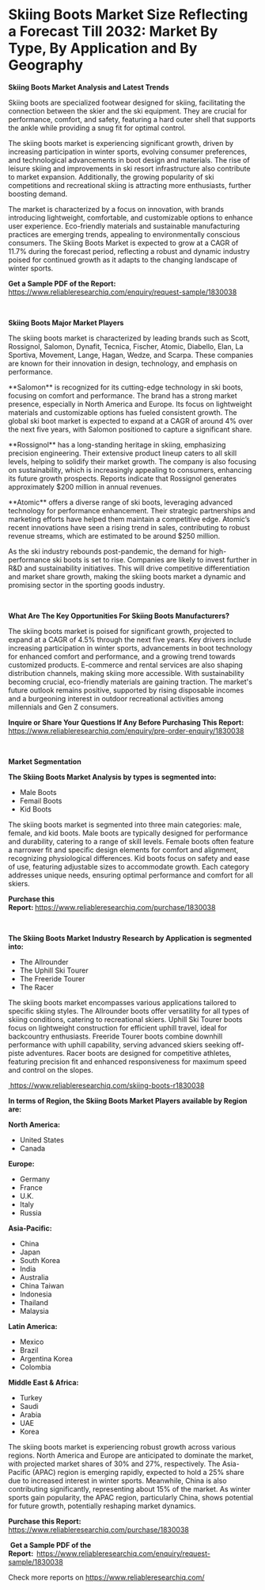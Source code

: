 <p><h1>Skiing Boots Market Size Reflecting a Forecast Till 2032: Market By Type, By Application and By Geography</h1></p><p><strong>Skiing Boots Market Analysis and Latest Trends</strong></p>
<p><p>Skiing boots are specialized footwear designed for skiing, facilitating the connection between the skier and the ski equipment. They are crucial for performance, comfort, and safety, featuring a hard outer shell that supports the ankle while providing a snug fit for optimal control. </p><p>The skiing boots market is experiencing significant growth, driven by increasing participation in winter sports, evolving consumer preferences, and technological advancements in boot design and materials. The rise of leisure skiing and improvements in ski resort infrastructure also contribute to market expansion. Additionally, the growing popularity of ski competitions and recreational skiing is attracting more enthusiasts, further boosting demand.</p><p>The market is characterized by a focus on innovation, with brands introducing lightweight, comfortable, and customizable options to enhance user experience. Eco-friendly materials and sustainable manufacturing practices are emerging trends, appealing to environmentally conscious consumers. The Skiing Boots Market is expected to grow at a CAGR of 11.7% during the forecast period, reflecting a robust and dynamic industry poised for continued growth as it adapts to the changing landscape of winter sports.</p></p>
<p><strong>Get a Sample PDF of the Report:&nbsp;</strong> <a href="https://www.reliableresearchiq.com/enquiry/request-sample/1830038?utm_campaign=3500&utm_medium=2&utm_source=Github&utm_content=ia&utm_term=05042025&utm_id=skiing-boots">https://www.reliableresearchiq.com/enquiry/request-sample/1830038</a></p>
<p>&nbsp;</p>
<p><strong>Skiing Boots Major Market Players</strong></p>
<p><p>The skiing boots market is characterized by leading brands such as Scott, Rossignol, Salomon, Dynafit, Tecnica, Fischer, Atomic, Diabello, Elan, La Sportiva, Movement, Lange, Hagan, Wedze, and Scarpa. These companies are known for their innovation in design, technology, and emphasis on performance.</p><p>**Salomon** is recognized for its cutting-edge technology in ski boots, focusing on comfort and performance. The brand has a strong market presence, especially in North America and Europe. Its focus on lightweight materials and customizable options has fueled consistent growth. The global ski boot market is expected to expand at a CAGR of around 4% over the next five years, with Salomon positioned to capture a significant share.</p><p>**Rossignol** has a long-standing heritage in skiing, emphasizing precision engineering. Their extensive product lineup caters to all skill levels, helping to solidify their market growth. The company is also focusing on sustainability, which is increasingly appealing to consumers, enhancing its future growth prospects. Reports indicate that Rossignol generates approximately $200 million in annual revenues.</p><p>**Atomic** offers a diverse range of ski boots, leveraging advanced technology for performance enhancement. Their strategic partnerships and marketing efforts have helped them maintain a competitive edge. Atomic’s recent innovations have seen a rising trend in sales, contributing to robust revenue streams, which are estimated to be around $250 million.</p><p>As the ski industry rebounds post-pandemic, the demand for high-performance ski boots is set to rise. Companies are likely to invest further in R&D and sustainability initiatives. This will drive competitive differentiation and market share growth, making the skiing boots market a dynamic and promising sector in the sporting goods industry.</p></p>
<p>&nbsp;</p>
<p><strong>What Are The Key Opportunities For Skiing Boots Manufacturers?</strong></p>
<p><p>The skiing boots market is poised for significant growth, projected to expand at a CAGR of 4.5% through the next five years. Key drivers include increasing participation in winter sports, advancements in boot technology for enhanced comfort and performance, and a growing trend towards customized products. E-commerce and rental services are also shaping distribution channels, making skiing more accessible. With sustainability becoming crucial, eco-friendly materials are gaining traction. The market's future outlook remains positive, supported by rising disposable incomes and a burgeoning interest in outdoor recreational activities among millennials and Gen Z consumers.</p></p>
<p><strong>Inquire or Share Your Questions If Any Before Purchasing This Report:</strong> <a href="https://www.reliableresearchiq.com/enquiry/pre-order-enquiry/1830038?utm_campaign=3500&utm_medium=2&utm_source=Github&utm_content=ia&utm_term=05042025&utm_id=skiing-boots">https://www.reliableresearchiq.com/enquiry/pre-order-enquiry/1830038</a></p>
<p>&nbsp;</p>
<p><strong>Market Segmentation</strong></p>
<p><strong>The Skiing Boots Market Analysis by types is segmented into:</strong></p>
<p><ul><li>Male Boots</li><li>Femail Boots</li><li>Kid Boots</li></ul></p>
<p><p>The skiing boots market is segmented into three main categories: male, female, and kid boots. Male boots are typically designed for performance and durability, catering to a range of skill levels. Female boots often feature a narrower fit and specific design elements for comfort and alignment, recognizing physiological differences. Kid boots focus on safety and ease of use, featuring adjustable sizes to accommodate growth. Each category addresses unique needs, ensuring optimal performance and comfort for all skiers.</p></p>
<p><strong>Purchase this Report:&nbsp;</strong><a href="https://www.reliableresearchiq.com/purchase/1830038?utm_campaign=3500&utm_medium=2&utm_source=Github&utm_content=ia&utm_term=05042025&utm_id=skiing-boots">https://www.reliableresearchiq.com/purchase/1830038</a></p>
<p>&nbsp;</p>
<p><strong>The Skiing Boots Market Industry Research by Application is segmented into:</strong></p>
<p><ul><li>The Allrounder</li><li>The Uphill Ski Tourer</li><li>The Freeride Tourer</li><li>The Racer</li></ul></p>
<p><p>The skiing boots market encompasses various applications tailored to specific skiing styles. The Allrounder boots offer versatility for all types of skiing conditions, catering to recreational skiers. Uphill Ski Tourer boots focus on lightweight construction for efficient uphill travel, ideal for backcountry enthusiasts. Freeride Tourer boots combine downhill performance with uphill capability, serving advanced skiers seeking off-piste adventures. Racer boots are designed for competitive athletes, featuring precision fit and enhanced responsiveness for maximum speed and control on the slopes.</p></p>
<p><a href="https://www.reliableresearchiq.com/skiing-boots-r1830038?utm_campaign=3500&utm_medium=2&utm_source=Github&utm_content=ia&utm_term=05042025&utm_id=skiing-boots">&nbsp;https://www.reliableresearchiq.com/skiing-boots-r1830038</a></p>
<p><strong>In terms of Region, the Skiing Boots Market Players available by Region are:</strong></p>
<p>
    <p> <strong> North America: </strong>
        <ul>
            <li>United States</li>
            <li>Canada</li>
        </ul>
        </p> 
    <p> <strong> Europe: </strong>
        <ul>
            <li>Germany</li>
            <li>France</li>
            <li>U.K.</li>
            <li>Italy</li>
            <li>Russia</li>
        </ul>
        </p> 
    <p> <strong> Asia-Pacific: </strong>
        <ul>
            <li>China</li>
            <li>Japan</li>
            <li>South Korea</li>
            <li>India</li>
            <li>Australia</li>
            <li>China Taiwan</li>
            <li>Indonesia</li>
            <li>Thailand</li>
            <li>Malaysia</li>
        </ul>
        </p> 
    <p> <strong> Latin America: </strong>
        <ul>
            <li>Mexico</li>
            <li>Brazil</li>
            <li>Argentina Korea</li>
            <li>Colombia</li>
        </ul>
        </p> 
    <p> <strong> Middle East & Africa: </strong>
        <ul>
            <li>Turkey</li>
            <li>Saudi</li>
            <li>Arabia</li>
            <li>UAE</li>
            <li>Korea</li>
        </ul>
    </p>
    </p>
<p><p>The skiing boots market is experiencing robust growth across various regions. North America and Europe are anticipated to dominate the market, with projected market shares of 30% and 27%, respectively. The Asia-Pacific (APAC) region is emerging rapidly, expected to hold a 25% share due to increased interest in winter sports. Meanwhile, China is also contributing significantly, representing about 15% of the market. As winter sports gain popularity, the APAC region, particularly China, shows potential for future growth, potentially reshaping market dynamics.</p></p>
<p><strong>Purchase this Report: </strong><a href="https://www.reliableresearchiq.com/purchase/1830038?utm_campaign=3500&utm_medium=2&utm_source=Github&utm_content=ia&utm_term=05042025&utm_id=skiing-boots">https://www.reliableresearchiq.com/purchase/1830038</a></p>
<p>&nbsp;<strong>Get a Sample PDF of the Report:&nbsp;&nbsp;</strong><a href="https://www.reliableresearchiq.com/enquiry/request-sample/1830038?utm_campaign=3500&utm_medium=2&utm_source=Github&utm_content=ia&utm_term=05042025&utm_id=skiing-boots">https://www.reliableresearchiq.com/enquiry/request-sample/1830038</a></p>
<p><strong></strong></p>
<p>Check more reports on <a href="https://www.reliableresearchiq.com/?utm_campaign=3500&utm_medium=2&utm_source=Github&utm_content=ia&utm_term=05042025&utm_id=skiing-boots">https://www.reliableresearchiq.com/</a></p>